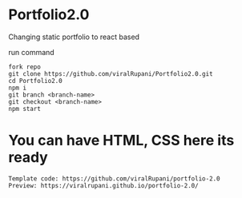 # Portfolio2.0

Changing static portfolio to react based 

run command
```
fork repo
git clone https://github.com/viralRupani/Portfolio2.0.git
cd Portfolio2.0
npm i
git branch <branch-name>
git checkout <branch-name>
npm start
```

<h1>You can have HTML, CSS here its ready </h1>

```
Template code: https://github.com/viralRupani/portfolio-2.0
Preview: https://viralrupani.github.io/portfolio-2.0/
```
